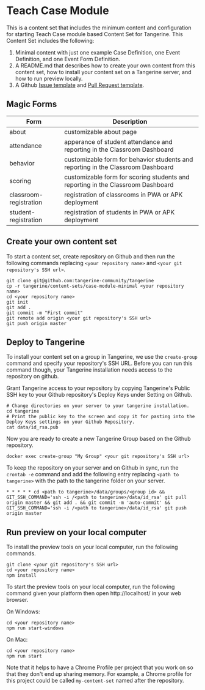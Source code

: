 # Teach Case Module

This is a content set that includes the minimum content and configuration for starting Teach Case module based Content Set for Tangerine. This Content Set includes the following:

1. Minimal content with just one example Case Definition, one Event Definition, and one Event Form Definition.
2. A README.md that describes how to create your own content from this content set, how to install your content set on a Tangerine server, and how to run preview locally.
3. A Github [Issue template](https://github.com/Tangerine-Community/Tangerine/blob/master/content-sets/case-module-starter/.github/ISSUE_TEMPLATE) and [Pull Request template](https://github.com/Tangerine-Community/Tangerine/blob/master/content-sets/case-module-starter/.github/PULL_REQUEST_TEMPLATE.md).

## Magic Forms

| Form | Description |
|------|-------------|
| about | customizable about page|
| attendance | apperance of student attendance and reporting in the Classroom Dashboard |
| behavior | customizable form for behavior students and reporting in the Classroom Dashboard |
| scoring | customizable form for scoring students and reporting in the Classroom Dashboard |
| classroom-registration | registration of classrooms in PWA or APK deployment |
| student-registration | registration of students in PWA or APK deployment |


## Create your own content set
To start a content set, create repository on Github and then run the following commands replacing `<your repository name>` and `<your git repository's SSH url>`.

```
git clone git@github.com:tangerine-community/tangerine
cp -r tangerine/content-sets/case-module-minimal <your repository name>
cd <your repository name>
git init
git add .
git commit -m "First commit"
git remote add origin <your git repository's SSH url>
git push origin master
```


## Deploy to Tangerine
To install your content set on a group in Tangerine, we use the `create-group` command and specify your repository's SSH URL. Before you can run this command though, your Tangerine installation needs access to the repository on github. 

Grant Tangerine access to your repository by copying Tangerine's Public SSH key to your Github repository's Deploy Keys under Setting on Github.
```
# Change directories on your server to your tangerine installation.
cd tangerine
# Print the public key to the screen and copy it for pasting into the Deploy Keys settings on your Github Repository.
cat data/id_rsa.pub
```

Now you are ready to create a new Tangerine Group based on the Github repository.
```
docker exec create-group "My Group" <your git repository's SSH url>
```

To keep the repository on your server and on Github in sync, run the `crontab -e` command and add the following entry replacing `<path to tangerine>` with the path to the tangerine folder on your server.

```
* * * * * cd <path to tangerine>/data/groups/<group id> && GIT_SSH_COMMAND='ssh -i /<path to tangerine>/data/id_rsa' git pull origin master && git add . && git commit -m 'auto-commit' && GIT_SSH_COMMAND='ssh -i /<path to tangerine>/data/id_rsa' git push origin master
```

## Run preview on your local computer
To install the preview tools on your local computer, run the following commands.

```
git clone <your git repository's SSH url>
cd <your repository name>
npm install
```
To start the preview tools on your local computer, run the following command given your platform then open http://localhost/ in your web browser. 

On Windows:
```
cd <your repository name>
npm run start-windows
```

On Mac:
```
cd <your repository name>
npm run start
```

Note that it helps to have a Chrome Profile per project that you work on so that they don't end up sharing memory. For example, a Chrome profile for this project could be called `my-content-set` named after the repository.
